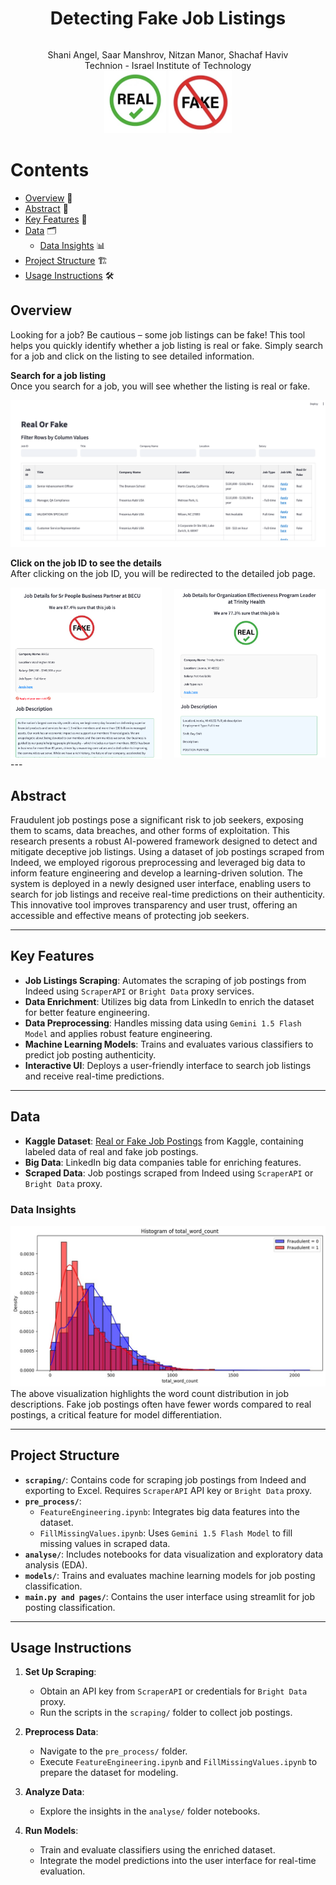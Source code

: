 <div align="center" style="display: flex; align-items: center; justify-content: center; gap: 20px;">
    <h1>Detecting Fake Job Listings</h1>

</div>
<p align="center">
    Shani Angel, Saar Manshrov, Nitzan Manor, Shachaf Haviv<br/>
    Technion - Israel Institute of Technology
    <br/>
    <img src="./images/real.jpg" alt="Real Job" height="100">
    <img src="./images/fake.jpg" alt="Fake Job" height="100">
</p>


# Contents
- [Overview](#Overview) 📘
- [Abstract](#Abstract) 📝
- [Key Features](#Key-Features) 🌟
- [Data](#Data) 🗂️
  - [Data Insights](#Data-Insights) 📊
- [Project Structure](#Project-Structure) 🏗️
- [Usage Instructions](#Usage-Instructions) 🛠️

## Overview

Looking for a job? Be cautious – some job listings can be fake! This tool helps you quickly identify whether a job listing is real or fake. Simply search for a job and click on the listing to see detailed information.

**Search for a job listing**  
   Once you search for a job, you will see whether the listing is real or fake.

   <img src="./images/Job_Listing_Search.png" width="1000" />

**Click on the job ID to see the details**  
   After clicking on the job ID, you will be redirected to the detailed job page.
<div style="display: flex; justify-content: space-between; align-items: center;">
    <img src="./images/fake_job.png" style="width: 48%; height: auto;" alt="Fake Job" />
    <img src="./images/real_job.png" style="width: 48%; height: auto;" alt="Real Job" />
</div>
---

## Abstract
Fraudulent job postings pose a significant risk to job seekers, exposing them to scams, data breaches, and other forms of exploitation. This research presents a robust AI-powered framework designed to detect and mitigate deceptive job listings. Using a dataset of job postings scraped from Indeed, we employed rigorous preprocessing and leveraged big data to inform feature engineering and develop a learning-driven solution. The system is deployed in a newly designed user interface, enabling users to search for job listings and receive real-time predictions on their authenticity. This innovative tool improves transparency and user trust, offering an accessible and effective means of protecting job seekers.

---

## Key Features
- **Job Listings Scraping**: Automates the scraping of job postings from Indeed using `ScraperAPI` or `Bright Data` proxy services.
- **Data Enrichment**: Utilizes big data from LinkedIn to enrich the dataset for better feature engineering.
- **Data Preprocessing**: Handles missing data using `Gemini 1.5 Flash Model` and applies robust feature engineering.
- **Machine Learning Models**: Trains and evaluates various classifiers to predict job posting authenticity.
- **Interactive UI**: Deploys a user-friendly interface to search job listings and receive real-time predictions.

---

## Data
- **Kaggle Dataset**: [Real or Fake Job Postings](https://www.kaggle.com/datasets/shivamb/real-or-fake-fake-jobposting-prediction) from Kaggle, containing labeled data of real and fake job postings.
- **Big Data**: LinkedIn big data companies table for enriching features.
- **Scraped Data**: Job postings scraped from Indeed using `ScraperAPI` or `Bright Data` proxy.

### Data Insights
![Kaggle Word Count Distribution](./images/kaggle_word_count.jpeg)  
The above visualization highlights the word count distribution in job descriptions. Fake job postings often have fewer words compared to real postings, a critical feature for model differentiation.

---

## Project Structure
- **`scraping/`**: Contains code for scraping job postings from Indeed and exporting to Excel. Requires `ScraperAPI` API key or `Bright Data` proxy.
- **`pre_process/`**: 
  - `FeatureEngineering.ipynb`: Integrates big data features into the dataset.
  - `FillMissingValues.ipynb`: Uses `Gemini 1.5 Flash Model` to fill missing values in scraped data.
- **`analyse/`**: Includes notebooks for data visualization and exploratory data analysis (EDA).
- **`models/`**: Trains and evaluates machine learning models for job posting classification.
- **`main.py and pages/`**: Contains the user interface using streamlit for job posting classification.

---

## Usage Instructions
1. **Set Up Scraping**:
   - Obtain an API key from `ScraperAPI` or credentials for `Bright Data` proxy.
   - Run the scripts in the `scraping/` folder to collect job postings.

2. **Preprocess Data**:
   - Navigate to the `pre_process/` folder.
   - Execute `FeatureEngineering.ipynb` and `FillMissingValues.ipynb` to prepare the dataset for modeling.

3. **Analyze Data**:
   - Explore the insights in the `analyse/` folder notebooks.

4. **Run Models**:
   - Train and evaluate classifiers using the enriched dataset.
   - Integrate the model predictions into the user interface for real-time evaluation.
